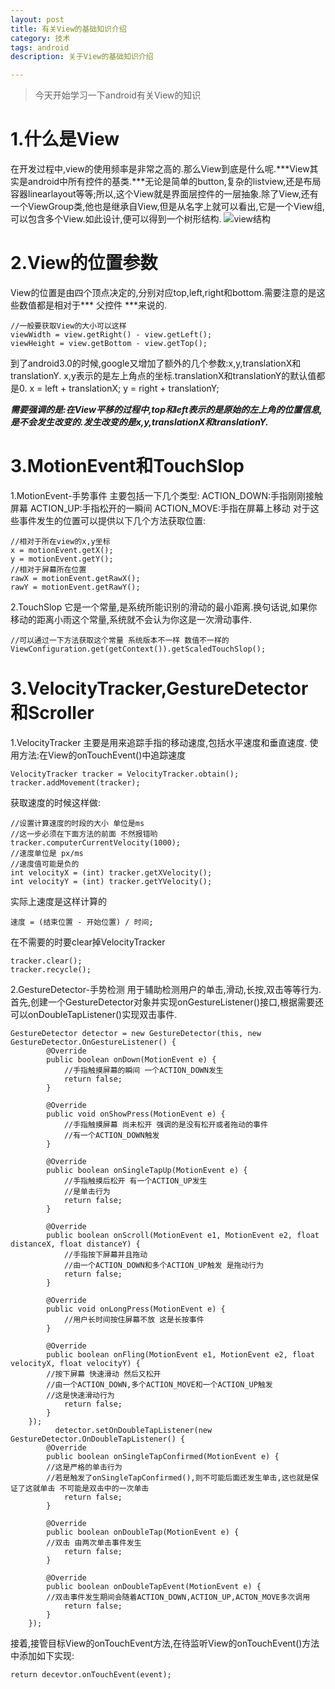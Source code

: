 ```yaml
---
layout: post
title: 有关View的基础知识介绍
category: 技术
tags: android
description: 关于View的基础知识介绍

---
```


>今天开始学习一下android有关View的知识

# 1.什么是View

在开发过程中,view的使用频率是非常之高的.那么View到底是什么呢.***View其实是android中所有控件的基类.***无论是简单的button,复杂的listview,还是布局容器linearlayout等等;所以,这个View就是界面层控件的一层抽象.除了View,还有一个ViewGroup类,他也是继承自View,但是从名字上就可以看出,它是一个View组,可以包含多个View.如此设计,便可以得到一个树形结构.
![view结构](http://my.csdn.net/uploads/201208/01/1343827041_4739.png)

# 2.View的位置参数

View的位置是由四个顶点决定的,分别对应top,left,right和bottom.需要注意的是这些数值都是相对于*** 父控件 ***来说的.
	
    //一般要获取View的大小可以这样
    viewWidth = view.getRight() - view.getLeft();
    viewHeight = view.getBottom - view.getTop();
    
到了android3.0的时候,google又增加了额外的几个参数:x,y,translationX和translationY.
x,y表示的是左上角点的坐标.translationX和translationY的默认值都是0.
	x = left + translationX;
    y = right + translationY;
    
***需要强调的是:在View平移的过程中,top和left表示的是原始的左上角的位置信息,是不会发生改变的.发生改变的是x,y,translationX和translationY.***

# 3.MotionEvent和TouchSlop

1.MotionEvent-手势事件
主要包括一下几个类型:
ACTION_DOWN:手指刚刚接触屏幕
ACTION_UP:手指松开的一瞬间
ACTION_MOVE:手指在屏幕上移动
对于这些事件发生的位置可以提供以下几个方法获取位置:

	//相对于所在view的x,y坐标
    x = motionEvent.getX();
    y = motionEvent.getY();
    //相对于屏幕所在位置
    rawX = motionEvent.getRawX();
    rawY = motionEvent.getRawY();
    
2.TouchSlop
它是一个常量,是系统所能识别的滑动的最小距离.换句话说,如果你移动的距离小雨这个常量,系统就不会认为你这是一次滑动事件.
	
    //可以通过一下方法获取这个常量 系统版本不一样 数值不一样的
    ViewConfiguration.get(getContext()).getScaledTouchSlop();
    
# 3.VelocityTracker,GestureDetector和Scroller

1.VelocityTracker
主要是用来追踪手指的移动速度,包括水平速度和垂直速度.
使用方法:在View的onTouchEvent()中追踪速度
	
    VelocityTracker tracker = VelocityTracker.obtain();
    tracker.addMovement(tracker);
    
获取速度的时候这样做:

	//设置计算速度的时段的大小 单位是ms
    //这一步必须在下面方法的前面 不然报错哟
	tracker.computerCurrentVelocity(1000);
    //速度单位是 px/ms
    //速度值可能是负的
    int velocityX = (int) tracker.getXVelocity();
    int velocityY = (int) tracker.getYVelocity();
    
实际上速度是这样计算的

	速度 = (结束位置 - 开始位置) / 时间;

在不需要的时要clear掉VelocityTracker

	tracker.clear();
	tracker.recycle();

2.GestureDetector-手势检测
用于辅助检测用户的单击,滑动,长按,双击等等行为.
首先,创建一个GestureDetector对象并实现onGestureListener()接口,根据需要还可以onDoubleTapListener()实现双击事件.
	
    GestureDetector detector = new GestureDetector(this, new GestureDetector.OnGestureListener() {
            @Override
            public boolean onDown(MotionEvent e) {
                //手指触摸屏幕的瞬间 一个ACTION_DOWN发生
                return false;
            }

            @Override
            public void onShowPress(MotionEvent e) {
				//手指触摸屏幕 尚未松开 强调的是没有松开或者拖动的事件
                //有一个ACTION_DOWN触发
            }

            @Override
            public boolean onSingleTapUp(MotionEvent e) {
                //手指触摸后松开 有一个ACTION_UP发生
                //是单击行为
                return false;
            }

            @Override
            public boolean onScroll(MotionEvent e1, MotionEvent e2, float distanceX, float distanceY) {
                //手指按下屏幕并且拖动
                //由一个ACTION_DOWN和多个ACTION_UP触发 是拖动行为
                return false;
            }

            @Override
            public void onLongPress(MotionEvent e) {
				//用户长时间按住屏幕不放 这是长按事件
            }

            @Override
            public boolean onFling(MotionEvent e1, MotionEvent e2, float velocityX, float velocityY) {
            //按下屏幕 快速滑动 然后又松开
            //由一个ACTION_DOWN,多个ACTION_MOVE和一个ACTION_UP触发
            //这是快速滑动行为
                return false;
            }
        });
              detector.setOnDoubleTapListener(new GestureDetector.OnDoubleTapListener() {
            @Override
            public boolean onSingleTapConfirmed(MotionEvent e) {
            //这是严格的单击行为
            //若是触发了onSingleTapConfirmed(),则不可能后面还发生单击,这也就是保证了这就单击 不可能是双击中的一次单击
                return false;
            }

            @Override
            public boolean onDoubleTap(MotionEvent e) {
            //双击 由两次单击事件发生
                return false;
            }

            @Override
            public boolean onDoubleTapEvent(MotionEvent e) {
            //双击事件发生期间会随着ACTION_DOWN,ACTION_UP,ACTON_MOVE多次调用
                return false;
            }
        });

接着,接管目标View的onTouchEvent方法,在待监听View的onTouchEvent()方法中添加如下实现:
	
    return decevtor.onTouchEvent(event);




